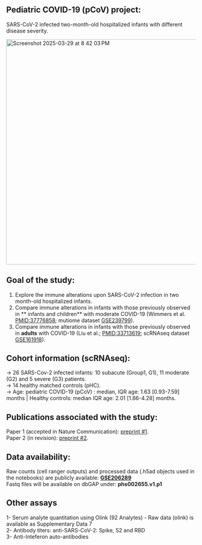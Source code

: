 
## Pediatric COVID-19 (pCoV) project: 
SARS-CoV-2 infected two-month-old hospitalized infants with different disease severity.<br/>  

<img width="600" align="center" alt="Screenshot 2025-03-29 at 8 42 03 PM" src="https://github.com/user-attachments/assets/b8d80d4f-64ce-404d-80ae-9f82ab2d1710"/> <br/>

## Goal of the study: 
1. Explore the immune alterations upon SARS-CoV-2 infection in two month-old hospitalized infants. <br/>
2. Compare immune alterations in infants with those previously observed in ** infants and children** with moderate COVID-19 (Wimmers et al. [PMID:37776858]; mutiome dataset [GSE239799]).<br/>
3. Compare immune alterations in infants with those previously observed in **adults** with COVID-19 (Liu et al.; [PMID:33713619]; scRNAseq dataset [GSE161918]). <br/>

## Cohort information (scRNAseq):
-> 26 SARS-Cov-2 infected infants: 10 subacute (Group1, G1), 11 moderate (G2) and 5 severe (G3) patients.<br/>
-> 14 healthy matched controls (pHC).<br/>
-> Age: pediatric COVID-19 (pCoV) : median, IQR age: 1.63 [0.93-7.59] months | Healthy controls:   median IQR age: 2.01 [1.86-4.28] months.<br/>


## Publications associated with the study:
Paper 1 (accepted in Nature Communication): [preprint #1]. <br/>
Paper 2 (in revision): [preprint #2]. <br/>

## Data availability: 
Raw counts (cell ranger outputs) and processed data (.h5ad objects used in the notebooks) are publicly available: **[GSE206289]** <br/>
Fastq files will be available on dbGAP under: **phs002655.v1.p1** <br/>

## Other assays 
1- Serum analyte quantitation using Olink (92 Analytes) - Raw data (olink) is available as Supplementary Data 7 <br/>
2- Antibody titers:  anti-SARS-CoV-2: Spike, S2 and RBD  <br/> 
3- Anti-Inteferon auto-antibodies <br/>

[GSE206289]: https://www.ncbi.nlm.nih.gov/geo/query/acc.cgi?acc=GSE206289
[GSE239799]:https://www.ncbi.xyz/geo/query/acc.cgi?acc=GSE239799
[GSE161918]: https://www.ncbi.nlm.nih.gov/geo/query/acc.cgi?acc=GSE161918
[preprint #1]: https://www.researchsquare.com/article/rs-5176621/v1 
[preprint #2]: https://www.researchsquare.com/article/rs-5640872/v1 
[PMID:37776858]: https://pubmed.ncbi.nlm.nih.gov/37776858/
[PMID:33713619]: https://pubmed.ncbi.nlm.nih.gov/33713619/
